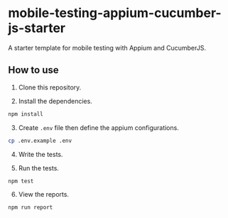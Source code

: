 # mobile-testing-appium-cucumber-js-starter

A starter template for mobile testing with Appium and CucumberJS.

## How to use

1. Clone this repository.

2. Install the dependencies.

```sh
npm install
```

3. Create `.env` file then define the appium configurations.

```sh
cp .env.example .env
```

4. Write the tests.

5. Run the tests.

```sh
npm test
```

6. View the reports.

```sh
npm run report
```
